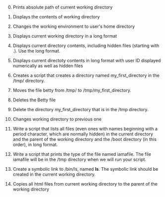 0. Prints absolute path of current working directory

1. Displays the contents of working directory

2. Changes the working environment to user's home directory

3. Displays current working directory in a long format

4. Displays current directory contents, including hidden files (starting with .). Use the long format.

5. Displays current directoty contents in long format with  user ID displayed numerically as well as hidden files

6. Creates a script that creates a directory named my_first_directory in the /tmp/ directory.

7. Moves the file betty from /tmp/ to /tmp/my_first_directory.

8. Deletes the Betty file

9. Delete the directory my_first_directory that is in the /tmp directory.

10. Changes working directory to previous one

11. Write a script that lists all files (even ones with names beginning with a period character, which are normally hidden) in the current directory and the parent of the working directory and the /boot directory (in this order), in long format.

12. Write a script that prints the type of the file named iamafile. The file iamafile will be in the /tmp directory when we will run your script.

13. Create a symbolic link to /bin/ls, named __ls__. The symbolic link should be created in the current working directory.

14. Copies all html files from current working directory to the parent of the working directory 
